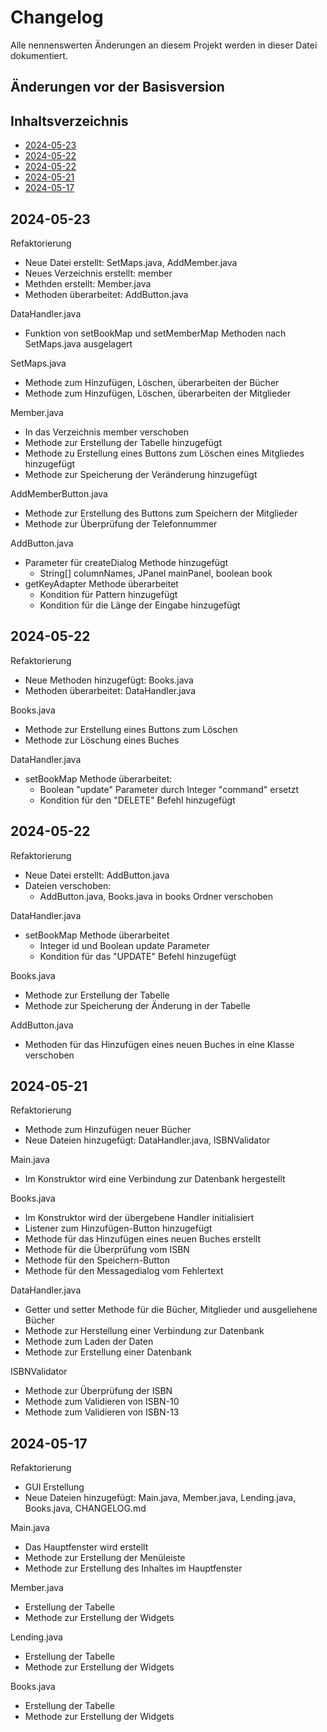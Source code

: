 # Changelog
Alle nennenswerten Änderungen an diesem Projekt werden in dieser Datei dokumentiert.


## Änderungen vor der Basisversion
## Inhaltsverzeichnis
- [2024-05-23](#2024-05-23)
- [2024-05-22](#2024-05-22)
- [2024-05-22](#2024-05-22-1)
- [2024-05-21](#2024-05-21)
- [2024-05-17](#2024-05-17)

## 2024-05-23
Refaktorierung
- Neue Datei erstellt: SetMaps.java, AddMember.java
- Neues Verzeichnis erstellt: member
- Methden erstellt: Member.java
- Methoden überarbeitet: AddButton.java

DataHandler.java
- Funktion von setBookMap und setMemberMap Methoden nach SetMaps.java ausgelagert

SetMaps.java
- Methode zum Hinzufügen, Löschen, überarbeiten der Bücher
- Methode zum Hinzufügen, Löschen, überarbeiten der Mitglieder

Member.java
- In das Verzeichnis member verschoben
- Methode zur Erstellung der Tabelle hinzugefügt
- Methode zu Erstellung eines Buttons zum Löschen eines Mitgliedes hinzugefügt
- Methode zur Speicherung der Veränderung hinzugefügt

AddMemberButton.java
- Methode zur Erstellung des Buttons zum Speichern der Mitglieder
- Methode zur Überprüfung der Telefonnummer

AddButton.java
- Parameter für createDialog Methode hinzugefügt
  - String[] columnNames, JPanel mainPanel, boolean book
- getKeyAdapter Methode überarbeitet
  - Kondition für Pattern hinzugefügt
  - Kondition für die Länge der Eingabe hinzugefügt


## 2024-05-22
Refaktorierung
- Neue Methoden hinzugefügt: Books.java
- Methoden überarbeitet: DataHandler.java

Books.java
- Methode zur Erstellung eines Buttons zum Löschen
- Methode zur Löschung eines Buches

DataHandler.java
- setBookMap Methode überarbeitet:
  - Boolean "update" Parameter durch Integer "command" ersetzt
  - Kondition für den "DELETE" Befehl hinzugefügt


## 2024-05-22
Refaktorierung
- Neue Datei erstellt: AddButton.java
- Dateien verschoben:
  - AddButton.java, Books.java in books Ordner verschoben

DataHandler.java
- setBookMap Methode überarbeitet
  - Integer id und Boolean update Parameter
  - Kondition für das "UPDATE" Befehl hinzugefügt

Books.java
- Methode zur Erstellung der Tabelle
- Methode zur Speicherung der Änderung in der Tabelle

AddButton.java
- Methoden für das Hinzufügen eines neuen Buches in eine Klasse verschoben


## 2024-05-21
Refaktorierung
- Methode zum Hinzufügen neuer Bücher
- Neue Dateien hinzugefügt: DataHandler.java, ISBNValidator

Main.java
- Im Konstruktor wird eine Verbindung zur Datenbank hergestellt

Books.java
- Im Konstruktor wird der übergebene Handler initialisiert
- Listener zum Hinzufügen-Button hinzugefügt
- Methode für das Hinzufügen eines neuen Buches erstellt
- Methode für die Überprüfung vom ISBN
- Methode für den Speichern-Button
- Methode für den Messagedialog vom Fehlertext

DataHandler.java
- Getter und setter Methode für die Bücher, Mitglieder und ausgeliehene Bücher
- Methode zur Herstellung einer Verbindung zur Datenbank
- Methode zum Laden der Daten
- Methode zur Erstellung einer Datenbank

ISBNValidator
- Methode zur Überprüfung der ISBN 
- Methode zum Validieren von ISBN-10
- Methode zum Validieren von ISBN-13


## 2024-05-17
Refaktorierung
- GUI Erstellung
- Neue Dateien hinzugefügt: Main.java, Member.java, Lending.java, Books.java, CHANGELOG.md

Main.java
- Das Hauptfenster wird erstellt
- Methode zur Erstellung der Menüleiste
- Methode zur Erstellung des Inhaltes im Hauptfenster

Member.java
- Erstellung der Tabelle
- Methode zur Erstellung der Widgets

Lending.java
- Erstellung der Tabelle
- Methode zur Erstellung der Widgets

Books.java
- Erstellung der Tabelle
- Methode zur Erstellung der Widgets
